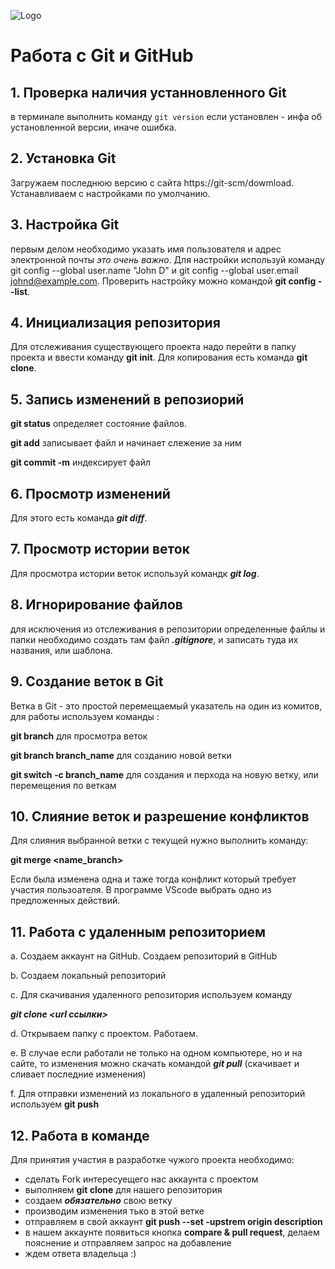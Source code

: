 ![Logo](IMG_0648.PNG)

# Работа с Git и GitHub

## 1. Проверка наличия устанновленного Git
в терминале выполнить команду `git version`
если установлен - инфа об установленной версии, иначе ошибка.

## 2. Установка Git
Загружаем последнюю версию с сайта https://git-scm/dowmload.
Устанавливаем с настройками по умолчанию.

## 3. Настройка Git
первым делом необходимо указать имя пользователя и адрес электронной почты _это очень важно_. 
Для настройки используй команду git config --global user.name "John D"
и git config --global user.email johnd@example.com. 
Проверить настройку можно командой __git config --list__.

## 4. Инициализация репозитория
Для отслеживания существующего проекта надо перейти в папку проекта и ввести команду __git init__.
Для копирования есть команда __git clone__.

## 5. Запись изменений в репозиорий
__git status__ определяет состояние файлов. 

__git add__ записывает файл и начинает слежение за ним

__git commit -m__ индексирует файл

## 6. Просмотр изменений
Для этого есть команда ***git diff***.

## 7. Просмотр истории веток
Для просмотра истории веток используй командк ***git log***.

## 8. Игнорирование файлов
для исключения из отслеживания в репозитории определенные файлы и папки необходимо создать там файл ***.gitignore***, и записать туда их названия, или шаблона.

## 9. Создание веток в Git
Ветка в Git - это простой перемещаемый указатель на один из комитов, для работы используем команды :

__git branch__ для просмотра веток

__git branch branch_name__ для созданию новой ветки

__git switch -c branch_name__ для создания и перхода на новую ветку, или перемещения по веткам


## 10. Слияние веток и разрешение конфликтов
Для слияния выбранной ветки с текущей нужно выполнить команду:

__git merge <name_branch>__ 

Если была изменена одна и таже тогда конфликт который требует участия пользоателя. В программе VScode выбрать одно из предложенных действий.

## 11. Работа с удаленным репозиторием

a. Создаем аккаунт на GitHub. Создаем репозиторий в GitHub

b. Создаем локальный репозиторий

c. Для скачивания удаленного репозитория используем команду 

___git clone <url ссылки>___

d. Открываем папку с проектом. Работаем.

e. В случае если работали не только на одном компьютере, но и на сайте, то изменения можно скачать командой ___git pull___ (скачивает и сливает последние изменения)

f. Для отправки изменений из локального в удаленный репозиторий используем __git push__

## 12. Работа в команде

Для принятия участия в разработке чужого проекта необходимо:

- сделать Fork интересуещего нас аккаунта с проектом
- выполняем __git clone__ для нашего репозитория
- создаем ***обязательно*** свою ветку
- производим изменения тько в этой ветке
- отправляем в свой аккаунт __git push --set -upstrem origin description__
- в нашем аккаунте появиться кнопка **compare & pull request**, делаем пояснение и отправляем запрос на добавление
- ждем ответа владельца :)
